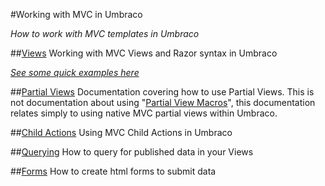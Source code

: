 #Working with MVC in Umbraco

_How to work with MVC templates in Umbraco_ 

##[Views](views.md)
Working with MVC Views and Razor syntax in Umbraco

_[See some quick examples here](examples.md)_

##[Partial Views](partial-views.md)
Documentation covering how to use Partial Views. This is not documentation about using "[Partial View Macros](../Macros/Partial-View-Macros/index.md)", this documentation relates simply to using native MVC partial views within Umbraco.

##[Child Actions](child-actions.md)
Using MVC Child Actions in Umbraco

##[Querying](querying.md)
How to query for published data in your Views

##[Forms](forms.md)
How to create html forms to submit data
